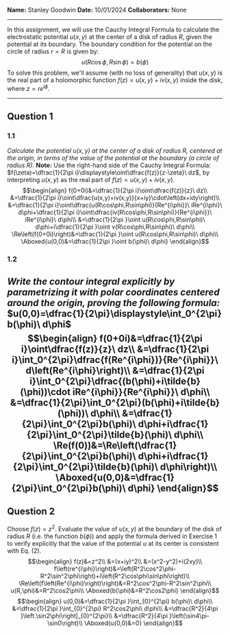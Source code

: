 **Name:** Stanley Goodwin
**Date:** 10/01/2024
**Collaborators:** None

---

In this assignment, we will use the Cauchy Integral Formula to calculate the electrostatic potential $u(x,y)$ at the center of a disk of radius $R$, given the potential at its boundary.
The boundary condition for the potential on the circle of radius $r=R$ is given by:
$$u(R\cos\phi,R\sin\phi)=b(\phi)$$
To solve this problem, we'll assume (with no loss of generality) that $u(x,y)$ is the real part of a holomorphic function $f(z)=u(x,y)+iv(x,y)$ inside the disk, where $z=re^{i\phi}$.

---
## Question 1
### 1.1
*Calculate the potential $u(x,y)$ at the center of a disk of radius $R$, centered at the origin, in terms of the value of the potential at the boundary (a circle of radius $R$).*
**Note:** Use the right-hand side of the Cauchy Integral Formula: $f(\zeta)=\dfrac{1}{2\pi i}\displaystyle\oint\dfrac{f(z)}{z-\zeta}\ dz$, by interpreting $u(x,y)$ as the real part of $f(z)=u(x,y)+iv(x,y)$. 
$$\begin{align}
f(0+0i)&=\dfrac{1}{2\pi i}\oint\dfrac{f(z)}{z}\ dz\\
&=\dfrac{1}{2\pi i}\oint\dfrac{u(x,y)+iv(x,y)}{x+iy}\cdot\left(dx+idy\right)\\
&=\dfrac{1}{2\pi i}\oint\dfrac{u(R\cos\phi,R\sin\phi)}{Re^{i\phi}}\ iRe^{i\phi}\ d\phi+\dfrac{1}{2\pi i}\oint\dfrac{iv(R\cos\phi,R\sin\phi)}{Re^{i\phi}}\ iRe^{i\phi}\ d\phi\\
&=\dfrac{1}{2\pi }\oint u(R\cos\phi,R\sin\phi)\ d\phi+i\dfrac{1}{2\pi }\oint v(R\cos\phi,R\sin\phi)\ d\phi\\
\Re\left(f(0+0i)\right)&=\dfrac{1}{2\pi }\oint u(R\cos\phi,R\sin\phi)\ d\phi\\
\Aboxed{u(0,0)&=\dfrac{1}{2\pi }\oint b(\phi)\ d\phi}
\end{align}$$
### 1.2
*Write the contour integral explicitly by parametrizing it with polar coordinates centered around the origin, proving the following formula:* $u(0,0)=\dfrac{1}{2\pi}\displaystyle\int_0^{2\pi} b(\phi)\ d\phi$
$$\begin{align}
f(0+0i)&=\dfrac{1}{2\pi i}\oint\dfrac{f(z)}{z}\ dz\\
&=\dfrac{1}{2\pi i}\int_0^{2\pi}\dfrac{f(Re^{i\phi})}{Re^{i\phi}}\ d\left(Re^{i\phi}\right)\\
&=\dfrac{1}{2\pi i}\int_0^{2\pi}\dfrac{(b(\phi)+i\tilde{b}(\phi))\cdot iRe^{i\phi}}{Re^{i\phi}}\ d\phi\\
&=\dfrac{1}{2\pi}\int_0^{2\pi}(b(\phi)+i\tilde{b}(\phi))\ d\phi\\
&=\dfrac{1}{2\pi}\int_0^{2\pi}b(\phi)\ d\phi+i\dfrac{1}{2\pi}\int_0^{2\pi}\tilde{b}(\phi)\ d\phi\\
\Re(f(0))&=\Re\left(\dfrac{1}{2\pi}\int_0^{2\pi}b(\phi)\ d\phi+i\dfrac{1}{2\pi}\int_0^{2\pi}\tilde{b}(\phi)\ d\phi\right)\\
\Aboxed{u(0,0)&=\dfrac{1}{2\pi}\int_0^{2\pi}b(\phi)\ d\phi}
\end{align}$$
---
## Question 2
Choose $f(z)=z^2$. Evaluate the value of $u(x,y)$ at the boundary of the disk of radius $R$ (i.e. the function $b(\phi)$) and apply the formula derived in Exercise 1 to verify explicitly that the value of the potential $u$ at its center is consistent with Eq. (2).
$$\begin{align}
f(z)&=z^2\\
&=(x+iy)^2\\
&=(x^2-y^2)+i(2xy)\\
f\left(re^{i\phi}\right)&=\left(R^2\cos^2\phi-R^2\sin^2\phi\right)+i\left(R^2\cos\phi\sin\phi\right)\\
\Re\left(f\left(Re^{i\phi}\right)\right)&=R^2\cos^2\phi-R^2\sin^2\phi\\
u(R,\phi)&=R^2\cos2\phi\\
\Aboxed{b(\phi)&=R^2\cos2\phi}
\end{align}$$
$$\begin{align}
u(0,0)&=\dfrac{1}{2\pi }\int_{0}^{2\pi} b(\phi)\ d\phi\\
&=\dfrac{1}{2\pi }\int_{0}^{2\pi} R^2\cos2\phi\ d\phi\\
&=\dfrac{R^2}{4\pi }\left.\sin2\phi\right|_{0}^{2\pi}\\
&=\dfrac{R^2}{4\pi }\left(\sin4\pi-\sin0\right)\\
\Aboxed{u(0,0)&=0}
\end{align}$$


